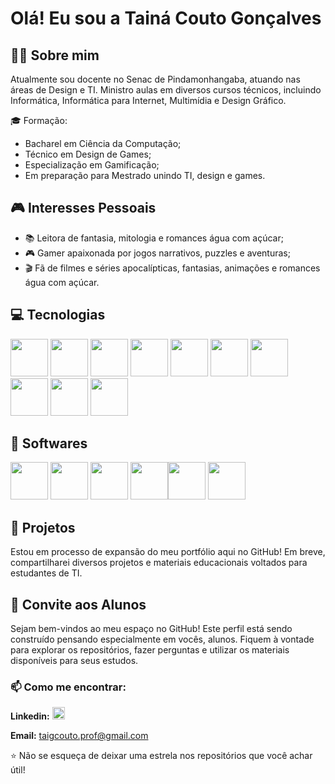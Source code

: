 # Olá! Eu sou a Tainá Couto Gonçalves

## 👩‍🏫 Sobre mim
Atualmente sou docente no Senac de Pindamonhangaba, atuando nas áreas de Design e TI. Ministro aulas em diversos cursos técnicos, incluindo Informática, Informática para Internet, Multimídia e Design Gráfico.

🎓 Formação:
- Bacharel em Ciência da Computação;
- Técnico em Design de Games;
- Especialização em Gamificação;
- Em preparação para Mestrado unindo TI, design e games.

## 🎮 Interesses Pessoais
- 📚 Leitora de fantasia, mitologia e romances água com açúcar;
- 🎮 Gamer apaixonada por jogos narrativos, puzzles e aventuras;
- 🎬 Fã de filmes e séries apocalípticas, fantasias, animações e romances água com açúcar.


## 💻 Tecnologias
<img src="https://cdn.jsdelivr.net/gh/devicons/devicon@latest/icons/html5/html5-original.svg" width="60" height="60" /> <img src="https://cdn.jsdelivr.net/gh/devicons/devicon@latest/icons/css3/css3-original.svg" width="60" height="60"/> <img src="https://cdn.jsdelivr.net/gh/devicons/devicon@latest/icons/javascript/javascript-original.svg" width="60" height="60"/> <img src="https://cdn.jsdelivr.net/gh/devicons/devicon@latest/icons/csharp/csharp-original.svg" width="60" height="60"/> <img src="https://cdn.jsdelivr.net/gh/devicons/devicon@latest/icons/cplusplus/cplusplus-original.svg" width="60" height="60"/> <img src="https://cdn.jsdelivr.net/gh/devicons/devicon@latest/icons/arduino/arduino-original.svg" width="60" height="60" /> <img src="https://cdn.jsdelivr.net/gh/devicons/devicon@latest/icons/react/react-original.svg" width="60" height="60"/> <img src="https://cdn.jsdelivr.net/gh/devicons/devicon@latest/icons/git/git-original.svg" width="60" height="60" /> <img src="https://cdn.jsdelivr.net/gh/devicons/devicon@latest/icons/php/php-original.svg" width="60" height="60"/> <img src="https://cdn.jsdelivr.net/gh/devicons/devicon@latest/icons/mysql/mysql-original.svg"  width="60" height="60"/>


## 🎨 Softwares
<img src="https://www.adobe.com/cc-shared/assets/img/product-icons/svg/illustrator-40.svg" width="60" height="60" /> <img src="https://www.adobe.com/cc-shared/assets/img/product-icons/svg/after-effects.svg" width="60" height="60" /> <img src="https://cdn.jsdelivr.net/gh/devicons/devicon@latest/icons/photoshop/photoshop-original.svg" width="60" height="60"/> <img src="https://www.adobe.com/cc-shared/assets/img/product-icons/svg/indesign-40.svg" width="60" height="60" /><img src="https://cdn.jsdelivr.net/gh/devicons/devicon@latest/icons/figma/figma-original.svg" width="60" height="60" /> <img src="https://construct-static.com/images/v1384/r/global/construct-3-logo_v43.png" width="60" height="60" /> 
          

## 📌 Projetos
Estou em processo de expansão do meu portfólio aqui no GitHub! Em breve, compartilharei diversos projetos e materiais educacionais voltados para estudantes de TI.  

## 🌟 Convite aos Alunos
Sejam bem-vindos ao meu espaço no GitHub! Este perfil está sendo construído pensando especialmente em vocês, alunos. Fiquem à vontade para explorar os repositórios, fazer perguntas e utilizar os materiais disponíveis para seus estudos.

### 📫 Como me encontrar:
**Linkedin:**
<a href="https://www.linkedin.com/in/tain%C3%A1-couto-gon%C3%A7alves-92b065276/"><img src="https://t.ctcdn.com.br/ClbNm_AxWl6gDsKOKmnZXzmsIXI=/1080x1080/smart/i490027.jpeg" width="20" alt="Descrição da imagem"></a>

**Email:** taigcouto.prof@gmail.com

⭐ Não se esqueça de deixar uma estrela nos repositórios que você achar útil!

